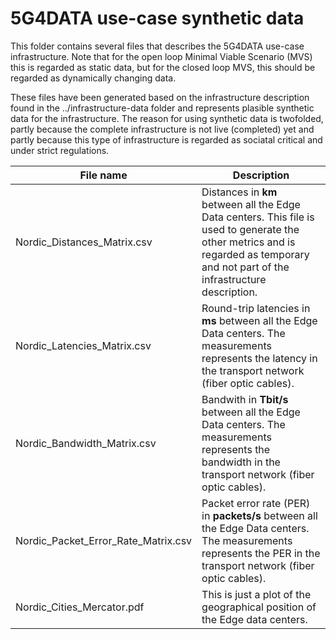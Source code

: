 # 5G4DATA use-case synthetic data
This folder contains several files that describes the 5G4DATA use-case infrastructure. Note that for the open loop Minimal Viable Scenario (MVS) this is regarded as static data, but for the closed loop MVS, this should be regarded as dynamically changing data.

These files have been generated based on the infrastructure description found in the ../infrastructure-data folder and represents plasible synthetic data for the infrastructure. The reason for using synthetic data is twofolded, partly because the complete infrastructure is not live (completed) yet and partly because this type of infrastructure is regarded as sociatal critical and under strict regulations.

| File name                  | Description                           |
| -------------------------- | ------------------------------------- |
| Nordic_Distances_Matrix.csv | Distances in **km** between all the Edge Data centers. This file is used to generate the other metrics and is regarded as temporary and not part of the infrastructure description. |
| Nordic_Latencies_Matrix.csv | Round-trip latencies in **ms** between all the Edge Data centers. The measurements represents the latency in the transport network (fiber optic cables). |
| Nordic_Bandwidth_Matrix.csv | Bandwith in **Tbit/s** between all the Edge Data centers. The measurements represents the bandwidth in the transport network (fiber optic cables). |
| Nordic_Packet_Error_Rate_Matrix.csv | Packet error rate (PER) in **packets/s** between all the Edge Data centers. The measurements represents the PER in the transport network (fiber optic cables).|
| Nordic_Cities_Mercator.pdf | This is just a plot of the geographical position of the Edge data centers. |


